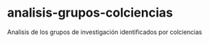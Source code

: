 # analisis-grupos-colciencias
Analisis de los grupos de investigación identificados por colciencias
